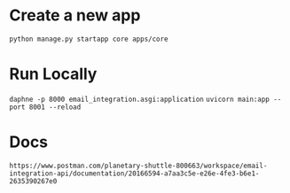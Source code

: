 # Create a new app

```python manage.py startapp core apps/core```

# Run Locally

```daphne -p 8000 email_integration.asgi:application```
```uvicorn main:app --port 8001 --reload```


# Docs

```https://www.postman.com/planetary-shuttle-800663/workspace/email-integration-api/documentation/20166594-a7aa3c5e-e26e-4fe3-b6e1-2635390267e0```
